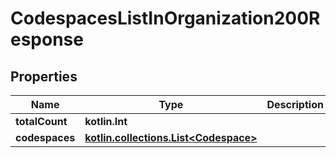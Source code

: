 
# CodespacesListInOrganization200Response

## Properties
Name | Type | Description | Notes
------------ | ------------- | ------------- | -------------
**totalCount** | **kotlin.Int** |  | 
**codespaces** | [**kotlin.collections.List&lt;Codespace&gt;**](Codespace.md) |  | 




